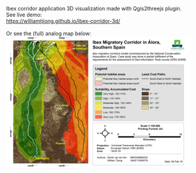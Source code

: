 Ibex corridor application 3D visualization made with Qgis2threejs plugin. See live demo: <br>
https://williamtjiong.github.io/ibex-corridor-3d/
<br><br>
Or see the (full) analog map below:
![ibex_corridor](https://github.com/WilliamTjiong/ibex-corridor-3d/blob/master/IbexCorridorApplication_Map.png)
